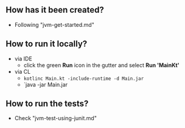 ## How has it been created?
* Following "jvm-get-started.md"

## How to run it locally?
* via IDE
  * click the green **Run** icon in the gutter and select **Run 'MainKt'**
* via CL
  * `kotlinc Main.kt -include-runtime -d Main.jar`
  * `java -jar Main.jar

## How to run the tests?
* Check "jvm-test-using-junit.md"